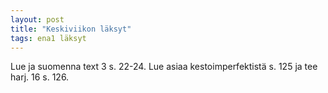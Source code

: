 ```yaml
---
layout: post
title: "Keskiviikon läksyt"
tags: ena1 läksyt
---
```


Lue ja suomenna text 3 s. 22-24. Lue asiaa kestoimperfektistä s. 125 ja tee harj. 16 s. 126.